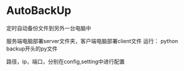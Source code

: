 # AutoBackUp
定时自动备份文件到另外一台电脑中

服务端电脑部署server文件夹，客户端电脑部署client文件
运行：
python backup开头的py文件

路径，ip，端口，分别在config,setting中进行配置
